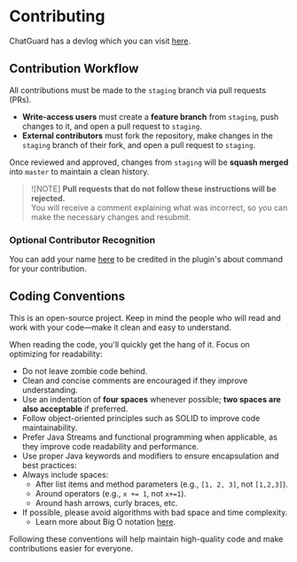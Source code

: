 # Contributing
ChatGuard has a devlog which you can visit [here](https://github.com/users/AleksandarHaralanov/projects/1).

## Contribution Workflow
All contributions must be made to the `staging` branch via pull requests (PRs).

- **Write-access users** must create a **feature branch** from `staging`, push changes to it, and open a pull request to `staging`.
- **External contributors** must fork the repository, make changes in the `staging` branch of their fork, and open a pull request to `staging`.

Once reviewed and approved, changes from `staging` will be **squash merged** into `master` to maintain a clean history.

> ![NOTE]
> **Pull requests that do not follow these instructions will be rejected.**<br/>
> You will receive a comment explaining what was incorrect, so you can make the necessary changes and resubmit.

### Optional Contributor Recognition
You can add your name [here]() to be credited in the plugin's about command for your contribution.

## Coding Conventions
This is an open-source project. Keep in mind the people who will read and work with your code—make it clean and easy to understand.

When reading the code, you'll quickly get the hang of it. Focus on optimizing for readability:

- Do not leave zombie code behind.
- Clean and concise comments are encouraged if they improve understanding.
- Use an indentation of **four spaces** whenever possible; **two spaces are also acceptable** if preferred.
- Follow object-oriented principles such as SOLID to improve code maintainability.
- Prefer Java Streams and functional programming when applicable, as they improve code readability and performance.
- Use proper Java keywords and modifiers to ensure encapsulation and best practices:
- Always include spaces:
  - After list items and method parameters (e.g., `[1, 2, 3]`, not `[1,2,3]`).
  - Around operators (e.g., `x += 1`, not `x+=1`).
  - Around hash arrows, curly braces, etc.
- If possible, please avoid algorithms with bad space and time complexity.
  - Learn more about Big O notation [here](https://en.wikipedia.org/wiki/Big_O_notation).

Following these conventions will help maintain high-quality code and make contributions easier for everyone.  
